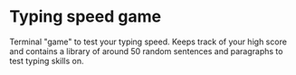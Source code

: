 # Typing speed game
Terminal "game" to test your typing speed. Keeps track of your high score and contains a library of around 50 random sentences and paragraphs to test typing skills on.
